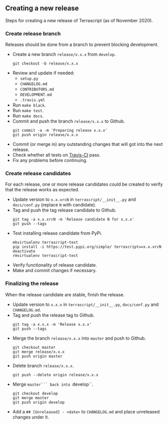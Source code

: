 ## Creating a new release
Steps for creating a new release of Terrascript (as of November 2020).
### Create release branch
Releases should be done from a branch to prevent blocking development.
* Create a new branch ``release/x.x.x`` from ``develop``.
    ```
    git checkout -b release/x.x.x
    ```
* Review and update if needed:
  - ``setup.py``
  - ``CHANGELOG.md``
  - ``CONTRIBUTORS.md``
  - ``DEVELOPMENT.md``
  - ``.travis.yml``
* Run ``make black``.
* Run ``make test``.
* Run ``make docs``.
* Commit and push the branch ``release/x.x.x`` to Github.
    ```
    git commit -a -m 'Preparing release x.x.x'
    git push origin release/x.x.x
    ```
* Commit (or merge in) any outstanding changes that will got into the next release.
* Check whether all tests on [Travis-CI](https://www.travis-ci.org/mjuenema/python-terrascript) pass.
* Fix any problems before continuing.

### Create release candidates
For each release, one or more release candidates could be created to verify that the release works as expected.
* Update version to `x.x.xrcN` in ``terrascript/__init__.py`` and ``docs/conf.py`` (replace `N` with candidate).
* Tag and push the tag release candidate to Github.
    ```
    git tag -a x.x.xrcN -m 'Release candidate N for x.x.x'
    git push --tags
    ```
* Test installing release candidate from PyPi.
    ```
    mkvirtualenv terrascript-test
    pip install -i https://test.pypi.org/simple/ terrascript==x.x.xrcN
    deactivate
    rmvirtualenv terrascript-test
    ```
* Verify functionality of release candidate.
* Make and commit changes if necessary.

### Finalizing the release
When the release candidate are stable, finish the release.
* Update version to `x.x.x` in ``terrascript/__init__.py``, ``docs/conf.py`` and ``CHANGELOG.md``.
* Tag and push the release tag to Github.
    ```
    git tag -a x.x.x -m 'Release x.x.x'
    git push --tags
    ```
* Merge the branch ``release/x.x.x`` into ``master`` and push to Github.
    ```
    git checkout master
    git merge release/x.x.x
    git push origin master
    ```
* Delete branch ``release/x.x.x``.
    ```
    git push --delete origin release/x.x.x
    ```
* Merge ``master``` back into ``develop``.
    ```
    git checkout develop
    git merge master
    git push origin develop
    ```
* Add a `## [Unreleased] - <date>` to ``CHANGELOG.md`` and place unreleased changes under it.